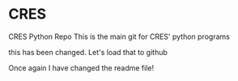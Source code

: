 # CRES
CRES Python Repo
This is the main git for CRES' python programs



this has been changed. Let's load that to github


Once again I have changed the readme file! 
